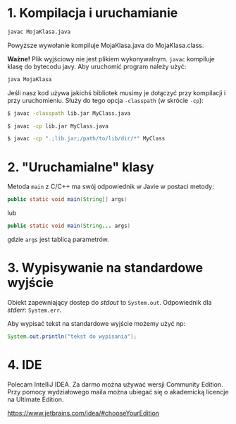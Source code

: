 # 1. Kompilacja i uruchamianie
```bash
javac MojaKlasa.java
```
Powyższe wywołanie kompiluje MojaKlasa.java do MojaKlasa.class.

**Ważne!** Plik wyjściowy nie jest plikiem wykonywalnym. `javac` kompiluje klasę do bytecodu javy.
Aby uruchomić program należy użyć:
```bash
java MojaKlasa
```

Jeśli nasz kod używa jakichś bibliotek musimy je dołączyć przy kompilacji i przy uruchomieniu. Służy do tego opcja `-classpath` (w skrócie `-cp`):

```bash
$ javac -classpath lib.jar MyClass.java
```
```bash
$ javac -cp lib.jar MyClass.java
```
```bash
$ javac -cp ".;lib.jar;/path/to/lib/dir/*" MyClass
```

# 2. "Uruchamialne" klasy
Metoda `main` z C/C++ ma swój odpowiednik w Javie w postaci metody:
```java
public static void main(String[] args)
```
lub
```java
public static void main(String... args)
```

gdzie `args` jest tablicą parametrów.

# 3. Wypisywanie na standardowe wyjście
Obiekt zapewniający dostep do *stdout* to `System.out`. Odpowiednik dla *stderr*: `System.err`.

Aby wypisać tekst na standardowe wyjście możemy użyć np:
```java
System.out.println("tekst do wypisania");

```

# 4. IDE
Polecam IntelliJ IDEA. Za darmo można używać wersji Community Edition.
Przy pomocy wydziałowego maila można ubiegać się o akademicką licencje na Ultimate Edition.

https://www.jetbrains.com/idea/#chooseYourEdition
